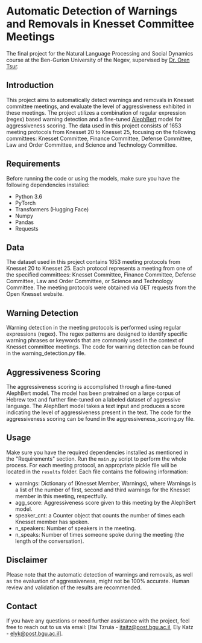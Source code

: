 # Automatic Detection of Warnings and Removals in Knesset Committee Meetings
The final project for the Natural Language Processing and Social Dynamics course at the Ben-Gurion University of the Negev,
supervised by [Dr. Oren Tsur](https://www.naslab.ise.bgu.ac.il/orentsur).

## Introduction
This project aims to automatically detect warnings and removals in Knesset committee meetings, and evaluate the level of aggressiveness exhibited in these meetings. The project utilizes a combination of regular expression (regex) based warning detection and a fine-tuned [AlephBert](https://huggingface.co/onlplab/alephbert-base) model for aggressiveness scoring. The data used in this project consists of 1653 meeting protocols from Knesset 20 to Knesset 25, focusing on the following committees: Knesset Committee, Finance Committee, Defense Committee, Law and Order Committee, and Science and Technology Committee.

## Requirements
Before running the code or using the models, make sure you have the following dependencies installed:

- Python 3.6
- PyTorch
- Transformers (Hugging Face)
- Numpy
- Pandas
- Requests
  
## Data
The dataset used in this project contains 1653 meeting protocols from Knesset 20 to Knesset 25. Each protocol represents a meeting from one of the specified committees: Knesset Committee, Finance Committee, Defense Committee, Law and Order Committee, or Science and Technology Committee. The meeting protocols were obtained via GET requests from the Open Knesset website.

## Warning Detection
Warning detection in the meeting protocols is performed using regular expressions (regex). The regex patterns are designed to identify specific warning phrases or keywords that are commonly used in the context of Knesset committee meetings. The code for warning detection can be found in the warning_detection.py file.

## Aggressiveness Scoring
The aggressiveness scoring is accomplished through a fine-tuned AlephBert model. The model has been pretrained on a large corpus of Hebrew text and further fine-tuned on a labeled dataset of aggressive language. The AlephBert model takes a text input and produces a score indicating the level of aggressiveness present in the text. The code for the aggressiveness scoring can be found in the aggressiveness_scoring.py file.

## Usage
Make sure you have the required dependencies installed as mentioned in the "Requirements" section.
Run the `main.py` script to perform the whole process.
For each meeting protocol, an appropriate pickle file will be located in the `results` folder.
Each file contains the following information:
- warnings: Dictionary of (Knesset Member, Warnings), where Warnings is a list of the number of first, second and third warnings for the Knesset member in this meeting, respectfully.
- agg_score: Aggressiveness score given to this meeting by the AlephBert model.
- speaker_cnt: a Counter object that counts the number of times each Knesset member has spoken.
- n_speakers: Number of speakers in the meeting.
- n_speaks: Number of times someone spoke during the meeting (the length of the conversation).

## Disclaimer
Please note that the automatic detection of warnings and removals, as well as the evaluation of aggressiveness, might not be 100% accurate. Human review and validation of the results are recommended.

## Contact
If you have any questions or need further assistance with the project, feel free to reach out to us via email: [Itai Tzruia - itaitz@post.bgu.ac.il, Ely Katz - elyk@post.bgu.ac.il].
